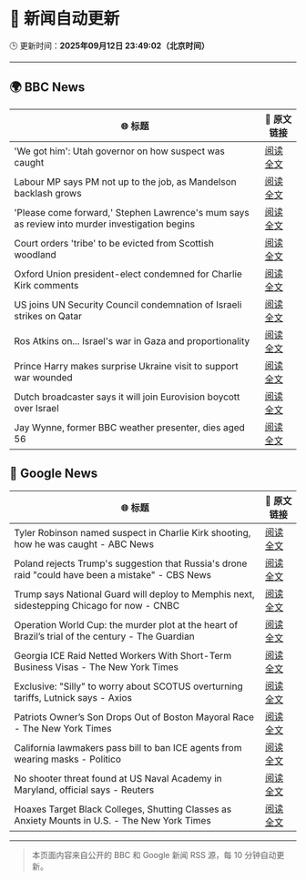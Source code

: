 # 🧠 新闻自动更新

🕒 更新时间：**2025年09月12日 23:49:02（北京时间）**

---

## 🌍 BBC News

| 🌐 标题 | 🔗 原文链接 |
|--------|-------------|
| 'We got him': Utah governor on how suspect was caught | [阅读全文](https://www.bbc.com/news/videos/c98e17y455yo?at_medium=RSS&at_campaign=rss) |
| Labour MP says PM not up to the job, as Mandelson backlash grows | [阅读全文](https://www.bbc.com/news/articles/cx238pwwqg6o?at_medium=RSS&at_campaign=rss) |
| 'Please come forward,' Stephen Lawrence's mum says as review into murder investigation begins | [阅读全文](https://www.bbc.com/news/articles/cgrqnp09zl5o?at_medium=RSS&at_campaign=rss) |
| Court orders 'tribe' to be evicted from Scottish woodland | [阅读全文](https://www.bbc.com/news/articles/c62zxjy0j91o?at_medium=RSS&at_campaign=rss) |
| Oxford Union president-elect condemned for Charlie Kirk comments | [阅读全文](https://www.bbc.com/news/articles/c04qz5lk6ggo?at_medium=RSS&at_campaign=rss) |
| US joins UN Security Council condemnation of Israeli strikes on Qatar | [阅读全文](https://www.bbc.com/news/articles/c740kk7vxkdo?at_medium=RSS&at_campaign=rss) |
| Ros Atkins on... Israel's war in Gaza and proportionality | [阅读全文](https://www.bbc.com/news/articles/cr5r76e127do?at_medium=RSS&at_campaign=rss) |
| Prince Harry makes surprise Ukraine visit to support war wounded | [阅读全文](https://www.bbc.com/news/articles/c3dr859vxxjo?at_medium=RSS&at_campaign=rss) |
| Dutch broadcaster says it will join Eurovision boycott over Israel | [阅读全文](https://www.bbc.com/news/articles/c5yg0ly2nlko?at_medium=RSS&at_campaign=rss) |
| Jay Wynne, former BBC weather presenter, dies aged 56 | [阅读全文](https://www.bbc.com/news/articles/ceq2jrwzv9wo?at_medium=RSS&at_campaign=rss) |

## 📰 Google News

| 🌐 标题 | 🔗 原文链接 |
|--------|-------------|
| Tyler Robinson named suspect in Charlie Kirk shooting, how he was caught - ABC News | [阅读全文](https://news.google.com/rss/articles/CBMimAFBVV95cUxQQWYtdTVXWC03bDJQTVV6SXFRcVlwaGVzeFJDNmdLTUtEM3BXajVBazUwYktmZTdDUkNwcGFyeWhtSG14NHhkT214cXpfdk1OMF9RMDZjWGxQeXl0b0YyM19oMzd3ODhDUUFVbE9VM1R5ME9CeUdTZlBtdGRzYXVyU2JyZ1Bkd0Zpem9jUU51TDBUSWhRNnRacdIBngFBVV95cUxPMU5sbWNpUWxsMWNYcXBmNnpyZWxZVlJUTmY2ZXQxRGJsdGlzeHV3UHlDZHlEWUY4NWFSSTNMQ0ZreFdndEZmRUJxX2lUSk95cTBxem96RDZ4eTBFTWVWQ2piREVZTjZyMy16ODBfXzlJa0l6U0I2Ui0tN0JNdGhHd2pOOUFTdmNlMVRKSGhwOFMzOEpkNFc1MUpkRlZTQQ?oc=5) |
| Poland rejects Trump's suggestion that Russia's drone raid "could have been a mistake" - CBS News | [阅读全文](https://news.google.com/rss/articles/CBMinwFBVV95cUxQRG5CUWJLR2F4VG9Bamp4TnhId0ZtVVc2Y2N4MVVvQzhvSEJnb3EyaUhfNnRRNmc3UUc0ekIwZ1lReTR2ZzRraDA0dnFLcGR3TEtNVEFESHQyZWYtZHZhdlpTTzR6N2U1SDhUeEF5VnB2ZThxNlFoUkdBdTNtTFV3WW9abHVwY2JHaHFCZmQxM0dYQ1ZhY21iYlhvNUo2d3fSAaQBQVVfeXFMTzZLYmMzN2RNZVkwOWptUE5XY0RqcnpnajB1OS15ZVJuQVVqNEJvUlFSalBNLXQ1cGlLZFloR2JxWUpBQmJRVnBnRkNKUlJHWnc5dTgyZlJCNG53ZkhSOFpJUDItOGFVeml3T1ZJY21XdjViOUhmRWVrbFllZzQtSHk1TFVQZExxNmIxRjFNX1dNVktsbjNvZFFZbXA4ek0yV0hYZzk?oc=5) |
| Trump says National Guard will deploy to Memphis next, sidestepping Chicago for now - CNBC | [阅读全文](https://news.google.com/rss/articles/CBMie0FVX3lxTE0wRXJpVlhLQmJuUHA5dVpIOTJ0ZDFmM0RCWFp5WmhIaW1CcWR5S2ZCS3dQakwzaEhhTjNUaFRDTEhSbEhqaFc3aTBuTXJoS0V4RDQ3a1RxWV8xaXZVVk53OV94cHJTd0VydGl6LWZSa3hNajByM2t2SHNEY9IBgAFBVV95cUxPc1NwN01RSWxzSnBzUWlmSzFucXl1Ym82ZV9nakRlSkFJQUZ3b1dUZTZZbXFCdE9WWVRpcU1ETFBqMXRXRDc4OXJ3QkxxaDFUbDcwbjNnU2hkS0dYT3dOakZBNVFKZnhONE56Q1YzYmdUb3I2Si1wT19XV3loaXVtNg?oc=5) |
| Operation World Cup: the murder plot at the heart of Brazil’s trial of the century - The Guardian | [阅读全文](https://news.google.com/rss/articles/CBMizwFBVV95cUxOcjAweXZrdXZzOWcyZkhLNXQwTnZ5VmlSY0tFMDV5dmdWNDV5Q2VrTkY2S21xMlZIOUtDR0Fja1ZLUXQ1dUhUZTN4dko0aXRQMGFWRGVOYnQ3VmhDbGRWdWR5TEgwc1NhZDUyM0hpdDFERVdzZFlrYXpkV2J0N2ZFUzJmVUpnUXJrdTgwMkhWZWcxcVo5UHVuVGZnazFic2o5RlRvUW9JcFRTNkM5TFJ6T3RuWTJPQThzLTVLR0RGTS0zNEFBcGpTaFpBNlllQTQ?oc=5) |
| Georgia ICE Raid Netted Workers With Short-Term Business Visas - The New York Times | [阅读全文](https://news.google.com/rss/articles/CBMiigFBVV95cUxPVVp2MkJPUUpJMms2ek5oR09IUkUzUkMwb3VERlJNX2ZybGlQMFQ2YmE4YTQxTHlJeWt5NURuenJHT1NWV2FnMDEwS0NUNlZrQ3VWQmplZExXUkFQeThyUzBDVzM1MDhBN3BPNDRUSzRVZXluX2REV09VQnRHcUs0ODdLVkotZDhSUkE?oc=5) |
| Exclusive: "Silly" to worry about SCOTUS overturning tariffs, Lutnick says - Axios | [阅读全文](https://news.google.com/rss/articles/CBMid0FVX3lxTE01VDZVSV95ZDI2cTA0YjhINkdvVWVjUEFmdmZJMGNNX1BQUEhrWEIwRkp3emY1c25RWXBwdmJ4SGpxUXFZY0V6X096bjFFMllBYmtldXd6dU5qUUhPcFBBenlQbTRZRnhuQThVWGJFb0M2RUhDTnJ3?oc=5) |
| Patriots Owner’s Son Drops Out of Boston Mayoral Race - The New York Times | [阅读全文](https://news.google.com/rss/articles/CBMimwFBVV95cUxPYzljYno5Z2hWOGpiWUp2V2NEOXJmY3NKalFRLVB2N0xQbVZYVzJ2cG1jMWFyMHZsdXprQlppbnZRYVB6bzNkU2wtT0JNV09yaC1OZWRrbEwzSzFDVGRqUG5kelVkaWt5b20xelJ1c3VXVjExeWRWYlVITFdLdVB3cTNpVThhNEM5UUlkRDNiekVPaEV6WUdjZm1sdw?oc=5) |
| California lawmakers pass bill to ban ICE agents from wearing masks - Politico | [阅读全文](https://news.google.com/rss/articles/CBMirgFBVV95cUxPSVI1dGt1clRHeS1yOXJ2aDZkNEpMVHhzZFE0Qk1fenZuTUVFN0hhdTg2MmQtcmlIdm1pYW1MVDJ1Mmk1NTBIWnBPd0ptU1E2dDAxOWMzNUl1Nms0R3NRakxaVUEtLXFXUzBJRG5oT3NQZFY1Nk5DbnBBU0FpZHZ4T0QtMHl0OERtVFkxUDlTXzNfalczWXBYa1drSkx5WmhIdk1hdXhXSjRSUUFaRmc?oc=5) |
| No shooter threat found at US Naval Academy in Maryland, official says - Reuters | [阅读全文](https://news.google.com/rss/articles/CBMirAFBVV95cUxPc0hJYjk2bnBEbWNYUWltUTUyYk5FcGM0by13T19mZUdyUFdDdC1BcWowN0dVejNhdW1lSWdJOU9QNWREaGpad0FlazJmTS0wZXptUkdaR0Z4bm51SC0tT1RWaWpYMUZ4VExsa1RQRHZ1T1NwYVJiVFVoM1ZodFJLSkttRXlYRjBQRERKTm5BU3RnX3NhdjI5MXpoYTVxOVAyV21yWFljUTlaZFc3?oc=5) |
| Hoaxes Target Black Colleges, Shutting Classes as Anxiety Mounts in U.S. - The New York Times | [阅读全文](https://news.google.com/rss/articles/CBMijwFBVV95cUxNVW9IdlhSOFJxSEN0ZWVULUJmdHNaTzBjR1htZDBCSlJXVTBSZWhMdi1PbWRxZlVpZzB6bnIwbmxvQUM2QW4tbVo1MTF3bUVFWWNMVkI3WTRSMW5CUWpBSmEwdnJhYlgwX25VT1R4V2hhOHhtZGNpcGxobUE0QnBZb3VtUU0tdXpxQkQwR2lObw?oc=5) |

---
> 本页面内容来自公开的 BBC 和 Google 新闻 RSS 源，每 10 分钟自动更新。